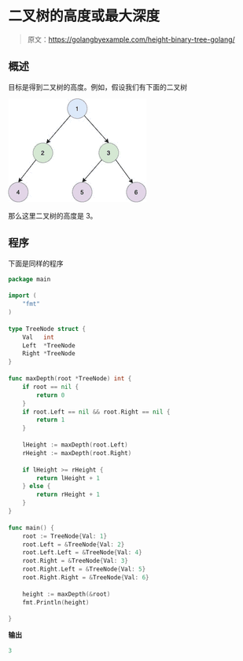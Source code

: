 # 二叉树的高度或最大深度

> 原文：<https://golangbyexample.com/height-binary-tree-golang/>

## **概述**

目标是得到二叉树的高度。例如，假设我们有下面的二叉树

![](img/9a9347838908483552b24df3dc54cd38.png)

那么这里二叉树的高度是 3。

## **程序**

下面是同样的程序

```go
package main

import (
	"fmt"
)

type TreeNode struct {
	Val   int
	Left  *TreeNode
	Right *TreeNode
}

func maxDepth(root *TreeNode) int {
	if root == nil {
		return 0
	}
	if root.Left == nil && root.Right == nil {
		return 1
	}

	lHeight := maxDepth(root.Left)
	rHeight := maxDepth(root.Right)

	if lHeight >= rHeight {
		return lHeight + 1
	} else {
		return rHeight + 1
	}
}

func main() {
	root := TreeNode{Val: 1}
	root.Left = &TreeNode{Val: 2}
	root.Left.Left = &TreeNode{Val: 4}
	root.Right = &TreeNode{Val: 3}
	root.Right.Left = &TreeNode{Val: 5}
	root.Right.Right = &TreeNode{Val: 6}

	height := maxDepth(&root)
	fmt.Println(height)

}
```

**输出**

```go
3
```

